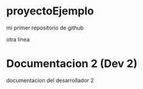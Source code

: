 # proyectoEjemplo
mi primer repositorio de github

otra linea


# Documentacion 2 (Dev 2)
documentacion del desarrollador 2
